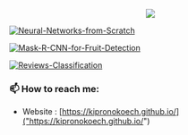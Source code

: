 <p align="center"><a href="https://github.com/anuraghazra/github-readme-stats">
  <img align="center" src="https://github-readme-stats.vercel.app/api?username=kipronokoech&show_icons=true&theme=tokyonight" />
</a></p>

[![Neural-Networks-from-Scratch](https://github-readme-stats.vercel.app/api/pin/?username=kipronokoech&repo=Neural-Networks-from-Scratch)](https://github.com/anuraghazra/github-readme-stats)

[![Mask-R-CNN-for-Fruit-Detection](https://github-readme-stats.vercel.app/api/pin/?username=kipronokoech&repo=Mask-R-CNN-for-Fruit-Detection)](https://github.com/anuraghazra/github-readme-stats)

[![Reviews-Classification](https://github-readme-stats.vercel.app/api/pin/?username=kipronokoech&repo=Reviews-Classification)](https://github.com/anuraghazra/github-readme-stats)



### 📫 How to reach me:
  - Website   : [https://kipronokoech.github.io/]("https://kipronokoech.github.io/")
